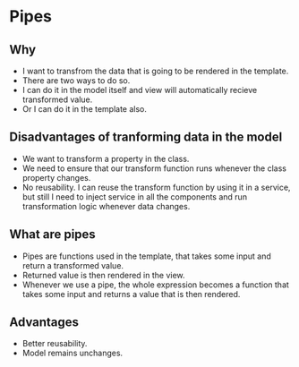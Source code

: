 # Pipes

## Why

- I want to transfrom the data that is going to be rendered in the template.
- There are two ways to do so.
- I can do it in the model itself and view will automatically recieve transformed value.
- Or I can do it in the template also.

## Disadvantages of tranforming data in the model

- We want to transform a property in the class.
- We need to ensure that our transform function runs whenever the class property changes.
- No reusability. I can reuse the transform function by using it in a service, but still I need to inject service in all the
  components and run transformation logic whenever data changes.

## What are pipes

- Pipes are functions used in the template, that takes some input and return a transformed value.
- Returned value is then rendered in the view.
- Whenever we use a pipe, the whole expression becomes a function that takes some input and returns a value that is then 
  rendered.

## Advantages

- Better reusability.
- Model remains unchanges.
